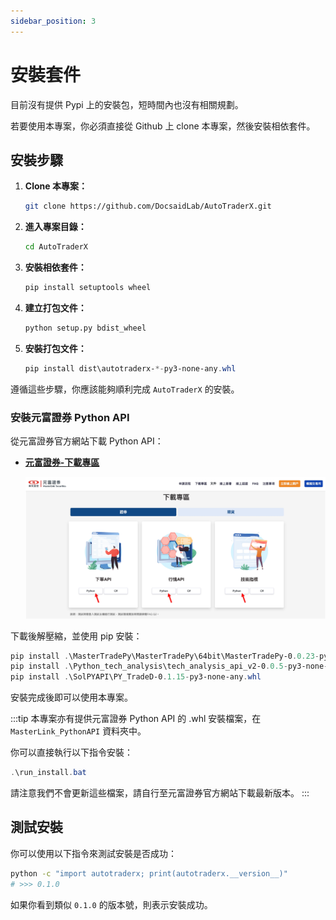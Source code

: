 ```yaml
---
sidebar_position: 3
---
```


# 安裝套件

目前沒有提供 Pypi 上的安裝包，短時間內也沒有相關規劃。

若要使用本專案，你必須直接從 Github 上 clone 本專案，然後安裝相依套件。

## 安裝步驟

1. **Clone 本專案：**

   ```bash
   git clone https://github.com/DocsaidLab/AutoTraderX.git
   ```

2. **進入專案目錄：**

   ```bash
   cd AutoTraderX
   ```

3. **安裝相依套件：**

   ```bash
   pip install setuptools wheel
   ```

4. **建立打包文件：**

   ```bash
   python setup.py bdist_wheel
   ```

5. **安裝打包文件：**

   ```powershell
   pip install dist\autotraderx-*-py3-none-any.whl
   ```

遵循這些步驟，你應該能夠順利完成 `AutoTraderX` 的安裝。

### 安裝元富證券 Python API

從元富證券官方網站下載 Python API：

- [**元富證券-下載專區**](https://mlapi.masterlink.com.tw/web_api/service/home#download)

  ![download](./img/download.jpg)

下載後解壓縮，並使用 pip 安裝：

```powershell
pip install .\MasterTradePy\MasterTradePy\64bit\MasterTradePy-0.0.23-py3-none-win_amd64.whl
pip install .\Python_tech_analysis\tech_analysis_api_v2-0.0.5-py3-none-win_amd64.whl
pip install .\SolPYAPI\PY_TradeD-0.1.15-py3-none-any.whl
```

安裝完成後即可以使用本專案。

:::tip
本專案亦有提供元富證券 Python API 的 .whl 安裝檔案，在 `MasterLink_PythonAPI` 資料夾中。

你可以直接執行以下指令安裝：

```powershell
.\run_install.bat
```

請注意我們不會更新這些檔案，請自行至元富證券官方網站下載最新版本。
:::

## 測試安裝

你可以使用以下指令來測試安裝是否成功：

```bash
python -c "import autotraderx; print(autotraderx.__version__)"
# >>> 0.1.0
```

如果你看到類似 `0.1.0` 的版本號，則表示安裝成功。
